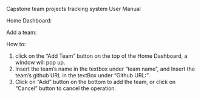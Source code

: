 Capstone team projects tracking system
User Manual

Home Dashboard:

Add a team:

How to:

1. click on the “Add Team” button on the top of the Home Dashboard, a window will pop up.
2. Insert the team’s name in the textbox under “team name”, and Insert the team’s github URL in the textBox under “Github URL:”.
3. Click on “Add” button on the bottom to add the team, or click on “Cancel” button to cancel the operation. 
